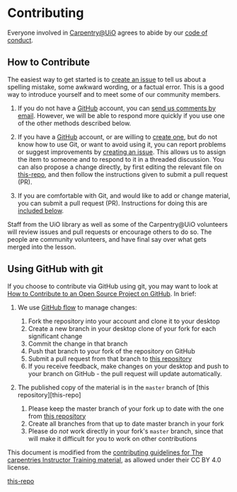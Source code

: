 # Contributing

Everyone involved in [Carpentry@UiO](https://governance.readthedocs.io/en/latest/)
agrees to abide by our [code of conduct](https://governance.readthedocs.io/en/latest/intro.html#code-of-conduct).

## How to Contribute

The easiest way to get started is to [create an issue](https://github.com/uio-carpentry/organisational/issues)
to tell us about a spelling mistake,
some awkward wording,
or a factual error.
This is a good way to introduce yourself
and to meet some of our community members.

1.  If you do not have a [GitHub](https://github.com) account,
    you can [send us comments by email](mailto:carpadmin@carpentry.uio.no).
    However,
    we will be able to respond more quickly if you use one of the other methods described below.

2.  If you have a [GitHub](https://github.com) account,
    or are willing to [create one](https://github.com/join),
    but do not know how to use Git,
    or want to avoid using it,
    you can report problems or suggest improvements by [creating an issue](https://github.com/uio-carpentry/organisational/issues).
    This allows us to assign the item to someone
    and to respond to it in a threaded discussion.
    You can also propose a change directly, by first editing the relevant file
    on [this-repo](https://github.com/uio-carpentry/organisational),
    and then follow the instructions given to submit a pull request (PR).

3.  If you are comfortable with Git,
    and would like to add or change material,
    you can submit a pull request (PR).
    Instructions for doing this are [included below](#using-github).

Staff from the UiO library as well as some of the Carpentry@UiO volunteers
will review issues and pull requests
or encourage others to do so.
The people are community volunteers,
and have final say over what gets merged into the lesson.


## Using GitHub with git

If you choose to contribute via GitHub using git,
you may want to look at
[How to Contribute to an Open Source Project on GitHub][how-contribute].
In brief:

1.  We use [GitHub flow][github-flow] to manage changes:
    1.  Fork the repository into your account and clone it to your desktop
    1.  Create a new branch in your desktop clone of your fork for each significant change
    2.  Commit the change in that branch
    3.  Push that branch to your fork of the repository on GitHub
    4.  Submit a pull request from that branch to [this repository](https://github.com/uio-carpentry/organisational)
    5.  If you receive feedback,
        make changes on your desktop and push to your branch on GitHub -
        the pull request will update automatically.

2.  The published copy of the material is in the `master` branch of [this repository][this-repo]
    1. Please keep the master branch of your fork up to date with the one from [this repository](https://github.com/uio-carpentry/organisational)
    2. Create all branches from that up to date master branch in your fork
    3. Please do *not* work directly in your fork's `master` branch,
    since that will make it difficult for you to work on other contributions


This document is modified from the
[contributing guidelines for The carpentries Instructor Training material](https://github.com/carpentries/instructor-training/blob/gh-pages/CONTRIBUTING.md),
as allowed under their CC BY 4.0 license.

[how-contribute]: https://egghead.io/series/how-to-contribute-to-an-open-source-project-on-github
[github-flow]: https://guides.github.com/introduction/flow/
[this-repo](https://github.com/uio-carpentry/organisational)
